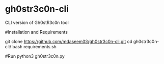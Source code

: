 # gh0str3c0n-cli
CLI version of Gh0stR3c0n tool



#Installation and Requirements

git clone https://github.com/mdaseem03/gh0str3c0n-cli.git
cd gh0str3c0n-cli/
bash requirements.sh


#Run
python3 gh0str3c0n.py

